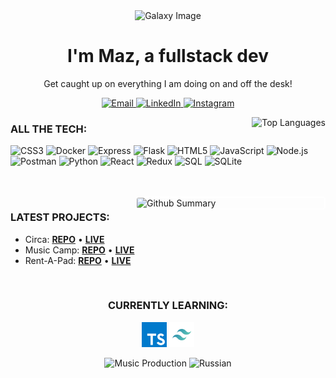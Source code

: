 <div align="center">
  <img alt="Galaxy Image" width="180" src="https://media0.giphy.com/media/xT39CTrFW4nHLdBPpu/200w.gif?cid=6c09b9522t1iyv61d6c3bc4se6d600z22f29lbgfi10x9e0b&ep=v1_gifs_search&rid=200w.gif&ct=g">  
  <h1 align="center">I'm Maz, a fullstack dev</h1> 
  Get caught up on everything I am doing on and off the desk!
</div>

<p align="center">
  <a href="mailto:sherifmaazin@gmail.com">
    <img src="https://img.icons8.com/fluency/48/000000/email.png" alt="Email" width="40" />
  </a>
  <a href="https://www.linkedin.com/in/maazin-sherif-5722b1178/">
    <img src="https://img.icons8.com/fluency/48/000000/linkedin.png" alt="LinkedIn" width="40" />
  </a>
  <a href="https://www.instagram.com/maazyn">
    <img src="https://img.icons8.com/fluency/48/000000/instagram-new.png" alt="Instagram" width="40" />
  </a>
</p>



<img align="right" src="https://github-readme-stats.vercel.app/api/top-langs/?username=maazyn&layout=compact&theme=dark" alt="Top Languages" />

<h3>ALL THE TECH:</h3>

![CSS3](https://img.shields.io/badge/CSS3-1572B6?style=for-the-badge&logo=css3&logoColor=white)
![Docker](https://img.shields.io/badge/Docker-2496ED?style=for-the-badge&logo=docker&logoColor=white)
![Express](https://img.shields.io/badge/Express.js-000000?style=for-the-badge&logo=express&logoColor=white)
![Flask](https://img.shields.io/badge/Flask-000000?style=for-the-badge&logo=flask&logoColor=white)
![HTML5](https://img.shields.io/badge/HTML5-E34F26?style=for-the-badge&logo=html5&logoColor=white)
![JavaScript](https://img.shields.io/badge/JavaScript-F7DF1E?style=for-the-badge&logo=javascript&logoColor=black)
![Node.js](https://img.shields.io/badge/Node.js-339933?style=for-the-badge&logo=nodedotjs&logoColor=white)
![Postman](https://img.shields.io/badge/Postman-FF6C37?style=for-the-badge&logo=postman&logoColor=white)
![Python](https://img.shields.io/badge/Python-3670A0?style=for-the-badge&logo=python&logoColor=ffdd54)
![React](https://img.shields.io/badge/React-61DAFB?style=for-the-badge&logo=react&logoColor=white)
![Redux](https://img.shields.io/badge/Redux-764ABC?style=for-the-badge&logo=redux&logoColor=white)
![SQL](https://img.shields.io/badge/SQL-003B57?style=for-the-badge&logo=postgresql&logoColor=white)
![SQLite](https://img.shields.io/badge/SQLite-003B57?style=for-the-badge&logo=sqlite&logoColor=white)

<br>
<br>

<img align="right" src="https://github-profile-summary-cards.vercel.app/api/cards/stats?username=maazyn&theme=dark" alt="Github Summary" width="300" style="border: 2px solid #ffffff; border-radius: 5px;"/>


<h3>LATEST PROJECTS:</h3>

  - Circa: [**REPO**](https://github.com/maazyn/circa)   •   [**LIVE**](https://circa-graded.onrender.com/)
  - Music Camp: [**REPO**](https://github.com/iigonzoii/music_camp) • [**LIVE**](https://music-camp-t63l.onrender.com/)
  - Rent-A-Pad: [**REPO**](https://github.com/maazyn/Rent-a-pad) • [**LIVE**](https://rent-a-pad.onrender.com/)


<br>

<div align="center">

  ### CURRENTLY LEARNING:
  <img src="https://raw.githubusercontent.com/github/explore/main/topics/typescript/typescript.png" alt="TypeScript" width="40" height="40" />
  <img src="https://raw.githubusercontent.com/github/explore/main/topics/tailwind/tailwind.png" alt="Tailwind CSS" width="40" height="40" />

  ![Music Production](https://img.shields.io/badge/Music%20Production-%F0%9F%8E%B5-blue?style=for-the-badge)
  ![Russian](https://img.shields.io/badge/Russian-Русскийязык-blue?style=for-the-badge)

</div>




